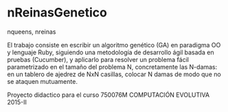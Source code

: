 # nReinasGenetico
nqueens, nreinas

El trabajo consiste en escribir un algoritmo genético (GA) en paradigma OO y lenguaje Ruby,
siguiendo una metodología de desarrollo ágil basada en pruebas (Cucumber), y aplicarlo para resolver
un problema fácil parametrizado en el tamaño del problema N, concretamente las N-damas: en un
tablero de ajedrez de NxN casillas, colocar N damas de modo que no se ataquen mutuamente.

Proyecto didactico para el curso 750076M COMPUTACIÓN EVOLUTIVA 2015-II
